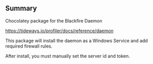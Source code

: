 ﻿## Summary
Chocolatey package for the Blackfire Daemon

https://tideways.io/profiler/docs/reference/daemon

This package will install the daemon as a Windows Service and add required firewall rules.

After install, you must manually set the server id and token.